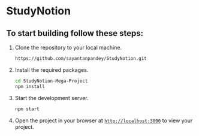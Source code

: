 # StudyNotion

## To start building follow these steps:

1. Clone the repository to your local machine.
    ```sh
   https://github.com/sayantanpandey/StudyNotion.git
    ```

1. Install the required packages.
    ```sh
    cd StudyNotion-Mega-Project
    npm install
    ```

1. Start the development server.
    ```sh
    npm start
    ```
1. Open the project in your browser at [`http://localhost:3000`](http://localhost:3000) to view your project.

